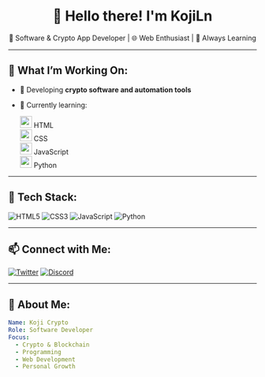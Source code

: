 <h1 align="center">
  👋 Hello there! I'm KojiLn
</h1>

<p align="center">
  🧠 Software & Crypto App Developer | 🌐 Web Enthusiast | 🚀 Always Learning
</p>

---

## 🚀 What I’m Working On:
- 🔧 Developing **crypto software and automation tools**
- 🌱 Currently learning:

  <img src="https://cdn.jsdelivr.net/gh/devicons/devicon/icons/html5/html5-original.svg" width="24" height="24" /> HTML  
  <img src="https://cdn.jsdelivr.net/gh/devicons/devicon/icons/css3/css3-original.svg" width="24" height="24" /> CSS  
  <img src="https://cdn.jsdelivr.net/gh/devicons/devicon/icons/javascript/javascript-original.svg" width="24" height="24" /> JavaScript  
  <img src="https://cdn.jsdelivr.net/gh/devicons/devicon/icons/python/python-original.svg" width="24" height="24" /> Python  

---

## 🧰 Tech Stack:

![HTML5](https://img.shields.io/badge/HTML5-E34F26?style=for-the-badge&logo=html5&logoColor=white)
![CSS3](https://img.shields.io/badge/CSS3-1572B6?style=for-the-badge&logo=css3&logoColor=white)
![JavaScript](https://img.shields.io/badge/JavaScript-F7DF1E?style=for-the-badge&logo=javascript&logoColor=black)
![Python](https://img.shields.io/badge/Python-3776AB?style=for-the-badge&logo=python&logoColor=white)

---

## 📫 Connect with Me:

[![Twitter](https://img.shields.io/badge/Twitter-1DA1F2?style=for-the-badge&logo=twitter&logoColor=white)](https://x.com/peter_sol_eth)
[![Discord](https://img.shields.io/badge/Discord-5865F2?style=for-the-badge&logo=discord&logoColor=white)](https://discord.com/users/kojiln_18636)

---

## 📌 About Me:
```yaml
Name: Koji Crypto
Role: Software Developer
Focus:
  - Crypto & Blockchain
  - Programming
  - Web Development
  - Personal Growth
